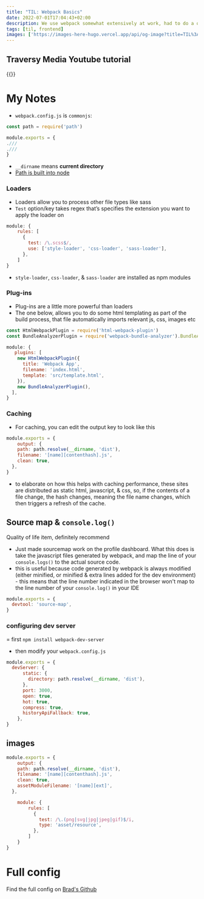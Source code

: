 ```yaml
---
title: "TIL: Webpack Basics"
date: 2022-07-01T17:04:43+02:00
description: We use webpack somewhat extensively at work, had to do a quick crash course to learn my way around. Now the config files don't scare me :)
tags: [til, frontend]
images: ['https://images-here-hugo.vercel.app/api/og-image?title=TIL%3A%20Webpack%20Basics']
---
```


## Traversy Media Youtube tutorial
{{<youtube IZGNcSuwBZs>}}

# My Notes
- `webpack.config.js` is `commonjs`: 
```js
const path = require('path')

module.exports = { 
.///
.///
}

```

- `__dirname` means **current directory**
- [Path is built into node](https://nodejs.org/api/path.html)

### Loaders
- Loaders allow you to process other file types like sass 
- `Test` option/key takes regex that’s specifies the extension you want to apply the loader on

```js
module: {
    rules: [
      {
        test: /\.scss$/,
        use: ['style-loader', 'css-loader', 'sass-loader'],
      },
    ]
}
```
- `style-loader`, `css-loader`, & `sass-loader` are installed as npm modules

### Plug-ins
- Plug-ins are a little more powerful than loaders
- The one below, allows you to do some html templating as part of the build process, that file automatically imports relevant js, css, images etc
```js
const HtmlWebpackPlugin = require('html-webpack-plugin')
const BundleAnalyzerPlugin = require('webpack-bundle-analyzer').BundleAnalyzerPlugin

module: {
   plugins: [
    new HtmlWebpackPlugin({
      title: 'Webpack App',
      filename: 'index.html',
      template: 'src/template.html',
    }),
    new BundleAnalyzerPlugin(),
  ],
}
```
### Caching
- For caching, you can edit the output key to look like this
```js
module.exports = {
    output: {
    path: path.resolve(__dirname, 'dist'),
    filename: '[name][contenthash].js',
    clean: true,
  },
}
```
- to elaborate on how this helps with caching performance, these sites are distributed as static html, javascript, & css, so, if the contents of a file change, the hash changes, meaning the file name changes, which then triggers a refresh of the cache.

## Source map & `console.log()`
Quality of life item, definitely recommend
- Just made sourcemap work on the profile dashboard. What this does is take the javascript files generated by webpack, and map the line of your `console.logs()` to the actual source code. 
- this is useful because code generated by webpack is always modified (either minified, or minified & extra lines added for the dev environment) - this means that the line number indicated in the browser won't map to the line number of your `console.log()` in your IDE 
```js
module.exports = {
  devtool: 'source-map',
}
```

### configuring dev server
= first `npm install webpack-dev-server`
- then modify your `webpack.config.js`
```js
module.exports = {
  devServer: {
      static: {
        directory: path.resolve(__dirname, 'dist'),
      },
      port: 3000,
      open: true,
      hot: true,
      compress: true,
      historyApiFallback: true,
    },
}
```

## images

```js
module.exports = {
    output: {
    path: path.resolve(__dirname, 'dist'),
    filename: '[name][contenthash].js',
    clean: true,
    assetModuleFilename: '[name][ext]',
  },

    module: {
        rules: [
          {
            test: /\.(png|svg|jpg|jpeg|gif)$/i,
            type: 'asset/resource',
          },
        ]
    }
}

```

# Full config
Find the full config on [Brad's Github](https://github.com/bradtraversy/webpack-starter/blob/main/webpack.config.js)